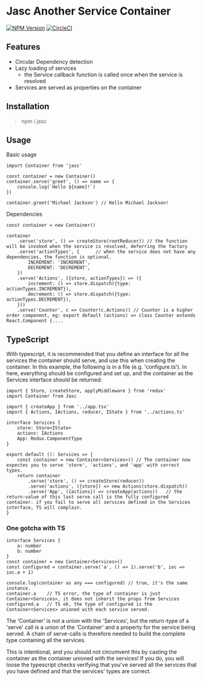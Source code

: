 # Jasc Another Service Container

[![NPM Version](https://img.shields.io/npm/v/jasc.svg?style=flat)](https://www.npmjs.com/package/jasc)
[![CircleCI](https://circleci.com/gh/sondresj/jasc.svg?style=svg)](https://circleci.com/gh/sondresj/jasc)

## Features
* Circular Dependency detection
* Lazy loading of services
    * the Service callback function is called once when the service is resolved
* Services are served as properties on the container

## Installation

> npm i jasc

## Usage

Basic usage
```
import Container from 'jasc'

const container = new Container()
container.serve('greet', () => name => {
    console.log(`Hello ${name}!`)
})

container.greet('Michael Jackson') // Hello Michael Jackson!
```

Dependencies 
```
const container = new Container()

container
    .serve('store', () => createStore(rootReducer)) // the function will be invoked when the service is resolved, deferring the factory
    .serve('actionTypes', {      // when the service does not have any dependencies, the function is optional.
        INCREMENT: 'INCREMENT',
        DECREMENT: 'DECREMENT',
    })
    .serve('Actions', ({store, actionTypes}) => ({
        increment: () => store.dispatch({type: actionTypes.INCREMENT}),
        decrement: () => store.dispatch({type: actionTypes.DECREMENT}),
    }))
    .serve('Counter', c => Counter(c.Actions)) // Counter is a higher order component, eg: export default (actions) => class Counter extends React.Component {....
```

## TypeScript

With typescript, it is recommended that you define an interface for all the services the container should serve, and use this when creating the container. In this example, the following is in a file (e.g. 'configure.ts'). In here, everything should be configured and set up, and the container as the Services interface should be returned:
```
import { Store, createStore, applyMiddleware } from 'redux'
import Container from Jasc

import { createApp } from '../app.tsx'
import { Actions, IActions, reducer, IState } from '../actions.ts'

interface Services {
    store: Store<IState>
    actions: IActions
    App: Redux.ComponentType
}

export default (): Services => {
    const container = new Container<Services>() // The container now expectes you to serve 'store', 'actions', and 'app' with correct types. 
    return container
        .serve('store', () => createStore(reducer))
        .serve('actions', ({store}) => new Actions(store.dispatch))
        .serve('App', ({actions}) => createApp(actions))   // the return-value of this last serve call is the fully configured container. if you fail to serve all services defined in the Services interface, TS will complain. 
}
```

### One gotcha with TS 
```
interface Services {
    a: number
    b: number
}
const container = new Container<Services>()
const configured = container.serve('a', () => 1).serve('b', ioc => ioc.a + 1)

console.log(container as any === configured) // true, it's the same instance.
container.a    // TS error, the type of container is just Container<Services>, it does not inherit the props from Services
configured.a   // TS ok, the type of configured is the Container<Services> unioned with each service served. 
```
The 'Container' is not a union with the 'Services', but the return-type of a 'serve' call is a union of the 'Container' and a property for the service being served. A chain of serve-calls is therefore needed to build the complete type containing all the services. 

This is intentional, and you should not circumvent this by casting the container as the container unioned with the services! If you do, you will loose the typescript checks verifying that you've served all the services that you have defined and that the services' types are correct.